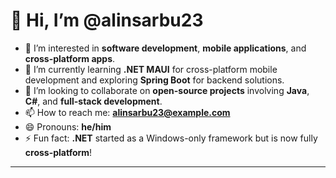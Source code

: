 # 👋 Hi, I’m @alinsarbu23

- 👀 I’m interested in **software development**, **mobile applications**, and **cross-platform apps**.  
- 🌱 I’m currently learning **.NET MAUI** for cross-platform mobile development and exploring **Spring Boot** for backend solutions.  
- 💞️ I’m looking to collaborate on **open-source projects** involving **Java**, **C#**, and **full-stack development**.  
- 📫 How to reach me: **alinsarbu23@example.com**  
- 😄 Pronouns: **he/him**  
- ⚡ Fun fact: **.NET** started as a Windows-only framework but is now fully **cross-platform**!

---

<!---
alinsarbu23/alinsarbu23 is a ✨ special ✨ repository because its `README.md` (this file) appears on your GitHub profile.
You can click the Preview link to take a look at your changes.
--->
